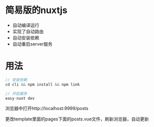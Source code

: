 # 简易版的nuxtjs

* 自动编译运行
* 实现了自动路由
* 自动安装依赖
* 自动重启server服务

# 用法
```js
// 安装依赖
cd cli && npm install && npm link
```

```js
// 开启服务
easy-nuxt dev
```

浏览器中打开http://localhost:9999/posts

更改template里面的pages下面的posts.vue文件，刷新浏览器，自动更新